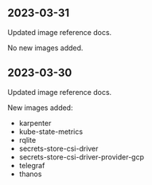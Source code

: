 ## 2023-03-31

Updated image reference docs.

No new images added.

## 2023-03-30

Updated image reference docs.

New images added:

- karpenter
- kube-state-metrics
- rqlite
- secrets-store-csi-driver
- secrets-store-csi-driver-provider-gcp
- telegraf
- thanos

